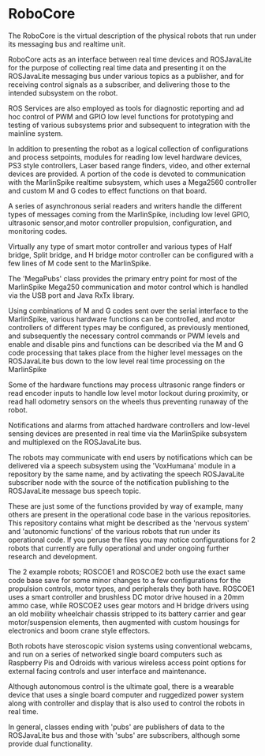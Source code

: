 <h1>RoboCore</h1>
The RoboCore is the virtual description of the physical robots that run under its messaging bus and realtime unit.<p/>
RoboCore acts as an interface between real time devices and ROSJavaLite for the purpose of collecting real time data and presenting it on the ROSJavaLite messaging bus under various topics as a publisher, and for receiving control signals as a subscriber, and delivering those to the intended subsystem on the robot.<p/>
ROS Services are also employed as tools for diagnostic reporting and ad hoc control of PWM and GPIO low level functions for prototyping and testing of various subsystems prior and subsequent to integration with the mainline system.<p/> 
In addition to presenting the robot as a logical collection of configurations and process setpoints, modules for reading low level hardware devices, PS3 style controllers, Laser based range finders, video, and other external devices are provided. A portion of the code is devoted to communication with the MarlinSpike realtime subsystem, which uses a Mega2560 controller and custom M and G codes to effect functions on that board.<p/>
A series of asynchronous serial readers and writers handle the different types of messages coming from the MarlinSpike, including low level GPIO, ultrasonic sensor,and motor controller propulsion, configuration, and monitoring codes.<p/>
Virtually any type of smart motor controller and various types of Half bridge, Split bridge, and H bridge motor controller can be configured
with a few lines of M code sent to the MarlinSpike.<p/>
The 'MegaPubs' class provides the primary entry point for most of the MarlinSpike Mega250 communication and motor control which is handled via the USB port and Java RxTx library.<p/> 
Using combinations of M and G codes sent over the serial interface to the MarlinSpike, various hardware functions can be controlled, and motor controllers of different types may be configured, as previously mentioned, and subsequently the necessary control commands or PWM levels and enable and disable pins and functions can be described via the M and G code processing that takes place from the higher level messages on the ROSJavaLite bus down to the low level real time processing on the MarlinSpike<p/>
Some of the hardware functions may process ultrasonic range finders or read encoder inputs to handle low level motor lockout during proximity, or read hall odometry sensors on the wheels thus preventing runaway of the robot.<p/> 
Notifications and alarms from attached hardware controllers and low-level sensing devices are presented in real time via the MarlinSpike subsystem and multiplexed on the ROSJavaLite bus.<p/>
The robots may communicate with end users by notifications which can be delivered via a speech subsystem using the 'VoxHumana' module in a repository by the same name, and by activating the speech ROSJavaLite subscriber node with the source of the notification publishing to the ROSJavaLite message bus speech topic.<p/>
These are just some of the functions provided by way of example, many others are present in the operational code base in the various repositories. This repository contains what might be described as the 'nervous system' and 'autonomic functions' of the various robots that run under its operational code. If you peruse the files you may notice configurations for 2 robots that currently are fully operational and under ongoing further research and development.<p/>
The 2 example robots; ROSCOE1 and ROSCOE2 both use the exact same code base save for some minor changes to a few configurations for the propulsion controls, motor types, and peripherals they both have. ROSCOE1 uses a smart controller and brushless DC motor drive housed in a 20mm ammo case, while ROSCOE2 uses gear motors and H bridge drivers using an old mobility wheelchair chassis stripped to its battery carrier and gear motor/suspension elements, then augmented with custom housings for electronics and boom crane style effectors.<p/>
Both robots have steroscopic vision systems using conventional webcams, and run on a series of networked single board computers such as Raspberry Pis and Odroids with various wireless access point options for external facing controls and user interface and maintenance.<p/>
Although autonomous control is the ultimate goal, there is a wearable device that uses a single board computer and ruggedized power system along with controller and display that is also used to control the robots in real time.<p/>
In general, classes ending with 'pubs' are publishers of data to the ROSJavaLite bus and those with 'subs' are subscribers, although some provide dual functionality.


